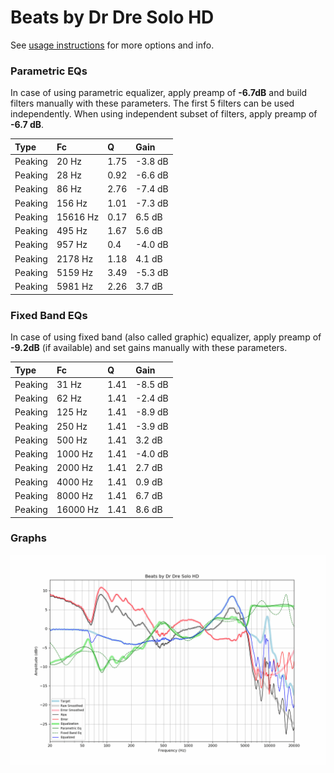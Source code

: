 # Beats by Dr Dre Solo HD
See [usage instructions](https://github.com/jaakkopasanen/AutoEq#usage) for more options and info.

### Parametric EQs
In case of using parametric equalizer, apply preamp of **-6.7dB** and build filters manually
with these parameters. The first 5 filters can be used independently.
When using independent subset of filters, apply preamp of **-6.7 dB**.

| Type    | Fc       |    Q | Gain    |
|:--------|:---------|:-----|:--------|
| Peaking | 20 Hz    | 1.75 | -3.8 dB |
| Peaking | 28 Hz    | 0.92 | -6.6 dB |
| Peaking | 86 Hz    | 2.76 | -7.4 dB |
| Peaking | 156 Hz   | 1.01 | -7.3 dB |
| Peaking | 15616 Hz | 0.17 | 6.5 dB  |
| Peaking | 495 Hz   | 1.67 | 5.6 dB  |
| Peaking | 957 Hz   | 0.4  | -4.0 dB |
| Peaking | 2178 Hz  | 1.18 | 4.1 dB  |
| Peaking | 5159 Hz  | 3.49 | -5.3 dB |
| Peaking | 5981 Hz  | 2.26 | 3.7 dB  |

### Fixed Band EQs
In case of using fixed band (also called graphic) equalizer, apply preamp of **-9.2dB**
(if available) and set gains manually with these parameters.

| Type    | Fc       |    Q | Gain    |
|:--------|:---------|:-----|:--------|
| Peaking | 31 Hz    | 1.41 | -8.5 dB |
| Peaking | 62 Hz    | 1.41 | -2.4 dB |
| Peaking | 125 Hz   | 1.41 | -8.9 dB |
| Peaking | 250 Hz   | 1.41 | -3.9 dB |
| Peaking | 500 Hz   | 1.41 | 3.2 dB  |
| Peaking | 1000 Hz  | 1.41 | -4.0 dB |
| Peaking | 2000 Hz  | 1.41 | 2.7 dB  |
| Peaking | 4000 Hz  | 1.41 | 0.9 dB  |
| Peaking | 8000 Hz  | 1.41 | 6.7 dB  |
| Peaking | 16000 Hz | 1.41 | 8.6 dB  |

### Graphs
![](./Beats%20by%20Dr%20Dre%20Solo%20HD.png)